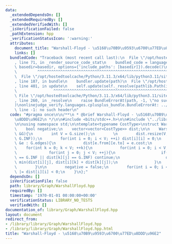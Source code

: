 ```yaml
---
data:
  _extendedDependsOn: []
  _extendedRequiredBy: []
  _extendedVerifiedWith: []
  _isVerificationFailed: false
  _pathExtension: hpp
  _verificationStatusIcon: ':warning:'
  attributes:
    document_title: "Warshall-Floyd - \u5168\u70B9\u9593\u6700\u77ED\u8DDD\u96E2"
    links: []
  bundledCode: "Traceback (most recent call last):\n  File \"/opt/hostedtoolcache/Python/3.11.3/x64/lib/python3.11/site-packages/onlinejudge_verify/documentation/build.py\"\
    , line 71, in _render_source_code_stat\n    bundled_code = language.bundle(stat.path,\
    \ basedir=basedir, options={'include_paths': [basedir]}).decode()\n          \
    \         ^^^^^^^^^^^^^^^^^^^^^^^^^^^^^^^^^^^^^^^^^^^^^^^^^^^^^^^^^^^^^^^^^^^^^^^^^^^^^^^^^\n\
    \  File \"/opt/hostedtoolcache/Python/3.11.3/x64/lib/python3.11/site-packages/onlinejudge_verify/languages/cplusplus.py\"\
    , line 187, in bundle\n    bundler.update(path)\n  File \"/opt/hostedtoolcache/Python/3.11.3/x64/lib/python3.11/site-packages/onlinejudge_verify/languages/cplusplus_bundle.py\"\
    , line 401, in update\n    self.update(self._resolve(pathlib.Path(included), included_from=path))\n\
    \                ^^^^^^^^^^^^^^^^^^^^^^^^^^^^^^^^^^^^^^^^^^^^^^^^^^^^^^^^^\n \
    \ File \"/opt/hostedtoolcache/Python/3.11.3/x64/lib/python3.11/site-packages/onlinejudge_verify/languages/cplusplus_bundle.py\"\
    , line 260, in _resolve\n    raise BundleErrorAt(path, -1, \"no such header\"\
    )\nonlinejudge_verify.languages.cplusplus_bundle.BundleErrorAt: ../library/Graph/GraphTemplate.hpp:\
    \ line -1: no such header\n"
  code: "#pragma once\n\n/**\n * @brief Warshall-Floyd - \u5168\u70B9\u9593\u6700\u77ED\
    \u8DDD\u96E2\n */\n\n#include <bits/stdc++.h>\n\n#include \"../library/Graph/GraphTemplate.hpp\"\
    \n\nusing namespace std;\n\ntemplate<typename CostType>\nstruct WarshallFloyd{\n\
    \    bool negative;\n    vector<vector<CostType>> dist;\n\n    WarshallFloyd(Graph<CostType>\
    \ &G){\n        int V = G.size();\n        \n        dist.resize(V, vector<CostType>(V,\
    \ G.INF));\n        for(int i = 0; i < V; ++i) dist[i][i] = 0;\n        for(auto\
    \ &e : G.edges){\n            dist[e.from][e.to] = e.cost;\n        }\n\n    \
    \    for(int k = 0; k < V; ++k){\n            for(int i = 0; i < V; ++i){\n  \
    \              for(int j = 0; j < V; ++j){\n                    if(dist[i][k]\
    \ == G.INF || dist[k][j] == G.INF) continue;\n                    dist[i][j] =\
    \ min(dist[i][j], dist[i][k] + dist[k][j]);\n                }\n            }\n\
    \        }\n\n        negative = false;\n        for(int i = 0; i < V; ++i) negative\
    \ |= dist[i][i] < 0;\n    }\n};"
  dependsOn: []
  isVerificationFile: false
  path: library/Graph/WarshallFloyd.hpp
  requiredBy: []
  timestamp: '1970-01-01 00:00:00+00:00'
  verificationStatus: LIBRARY_NO_TESTS
  verifiedWith: []
documentation_of: library/Graph/WarshallFloyd.hpp
layout: document
redirect_from:
- /library/library/Graph/WarshallFloyd.hpp
- /library/library/Graph/WarshallFloyd.hpp.html
title: "Warshall-Floyd - \u5168\u70B9\u9593\u6700\u77ED\u8DDD\u96E2"
---
```

